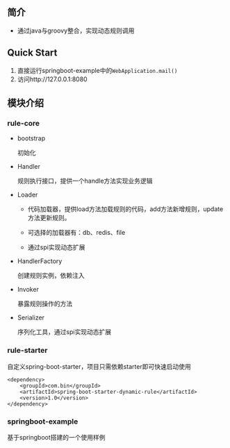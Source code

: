 ## 简介
- 通过java与groovy整合，实现动态规则调用

## Quick Start
1. 直接运行springboot-example中的`WebApplication.mail()`
2. 访问http://127.0.0.1:8080

## 模块介绍
### rule-core
- bootstrap

    初始化
- Handler

    规则执行接口，提供一个handle方法实现业务逻辑
- Loader

    - 代码加载器，提供load方法加载规则的代码，add方法新增规则，update方法更新规则。
    
    - 可选择的加载器有：db、redis、file
    
    - 通过spi实现动态扩展
- HandlerFactory

    创建规则实例，依赖注入
- Invoker
    
    暴露规则操作的方法

- Serializer

    序列化工具，通过spi实现动态扩展

### rule-starter
自定义spring-boot-starter，项目只需依赖starter即可快速启动使用
```
<dependency>
    <groupId>com.bin</groupId>
    <artifactId>spring-boot-starter-dynamic-rule</artifactId>
    <version>1.0</version>
</dependency>
```

### springboot-example
基于springboot搭建的一个使用样例
